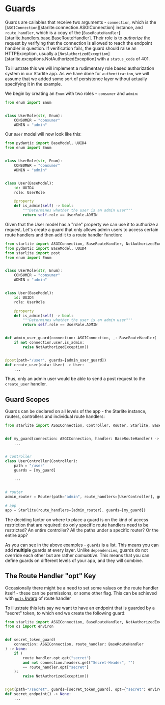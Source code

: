# Guards

Guards are callables that receive two arguments - `connection`, which is the [`ASGIConnection`][starlite.connection.ASGIConnection]
instance, and `route_handler`, which is a copy of the [`BaseRouteHandler`][starlite.handlers.base.BaseRouteHandler].
Their role is to *authorize* the request by verifying that the connection is allowed to reach the endpoint handler in question.
If verification fails, the guard should raise an HTTPException, usually a
[`NotAuthorizedException`][starlite.exceptions.NotAuthorizedException] with a `status_code` of 401.

To illustrate this we will implement a rudimentary role based authorization system in our Starlite app. As we have done
for `authentication`, we will assume that we added some sort of persistence layer without actually
specifying it in the example.

We begin by creating an `Enum` with two roles - `consumer` and `admin`:

```python
from enum import Enum


class UserRole(str, Enum):
    CONSUMER = "consumer"
    ADMIN = "admin"
```

Our `User` model will now look like this:

```python
from pydantic import BaseModel, UUID4
from enum import Enum


class UserRole(str, Enum):
    CONSUMER = "consumer"
    ADMIN = "admin"


class User(BaseModel):
    id: UUID4
    role: UserRole

    @property
    def is_admin(self) -> bool:
        """Determines whether the user is an admin user"""
        return self.role == UserRole.ADMIN
```

Given that the User model has a "role" property we can use it to authorize a request. Let's create a guard that only
allows admin users to access certain route handlers and then add it to a route handler function:

```python
from starlite import ASGIConnection, BaseRouteHandler, NotAuthorizedException
from pydantic import BaseModel, UUID4
from starlite import post
from enum import Enum


class UserRole(str, Enum):
    CONSUMER = "consumer"
    ADMIN = "admin"


class User(BaseModel):
    id: UUID4
    role: UserRole

    @property
    def is_admin(self) -> bool:
        """Determines whether the user is an admin user"""
        return self.role == UserRole.ADMIN


def admin_user_guard(connection: ASGIConnection, _: BaseRouteHandler) -> None:
    if not connection.user.is_admin:
        raise NotAuthorizedException()


@post(path="/user", guards=[admin_user_guard])
def create_user(data: User) -> User:
    ...
```

Thus, only an admin user would be able to send a post request to the `create_user` handler.

## Guard Scopes

Guards can be declared on all levels of the app - the Starlite instance, routers, controllers and individual route
handlers:

```python
from starlite import ASGIConnection, Controller, Router, Starlite, BaseRouteHandler


def my_guard(connection: ASGIConnection, handler: BaseRouteHandler) -> None:
    ...


# controller
class UserController(Controller):
    path = "/user"
    guards = [my_guard]

    ...


# router
admin_router = Router(path="admin", route_handlers=[UserController], guards=[my_guard])

# app
app = Starlite(route_handlers=[admin_router], guards=[my_guard])
```

The deciding factor on where to place a guard is on the kind of access restriction that are required: do only specific
route handlers need to be restricted? An entire controller? All the paths under a specific router? Or the entire app?

As you can see in the above examples - `guards` is a list. This means you can add **multiple** guards at every layer.
Unlike `dependencies`, guards do not override each other but are rather *cumulative*. This means that you can define
guards on different levels of your app, and they will combine.

## The Route Handler "opt" Key

Occasionally there might be a need to set some values on the route handler itself - these can be permissions, or some
other flag. This can be achieved with [`opts` kwarg](../2-route-handlers/5-handler-opts.md) of route handler

To illustrate this lets say we want to have an endpoint that is guarded by a "secret" token, to which end we create
the following guard:

```python
from starlite import ASGIConnection, BaseRouteHandler, NotAuthorizedException, get
from os import environ


def secret_token_guard(
    connection: ASGIConnection, route_handler: BaseRouteHandler
) -> None:
    if (
        route_handler.opt.get("secret")
        and not connection.headers.get("Secret-Header", "")
        == route_handler.opt["secret"]
    ):
        raise NotAuthorizedException()


@get(path="/secret", guards=[secret_token_guard], opt={"secret": environ.get("SECRET")})
def secret_endpoint() -> None:
    ...
```

